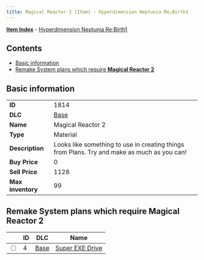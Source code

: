 ```yaml
---
title: Magical Reactor 2 (Item) - Hyperdimension Neptunia Re;Birth1
---
```


[**Item Index**](/neptunia/rb1/item/index.html) - [Hyperdimension Neptunia Re;Birth1](/neptunia/rb1)

## Contents

- [Basic information](#basic-information)
- [Remake System plans which require **Magical Reactor 2**](#remake-system-plans-which-require-magical-reactor-2)

## Basic information

|   |   |
| -- | -- |
| **ID** | 1814 |
| **DLC** | [Base](/neptunia/rb1/dlc/1-base.html) |
| **Name** | Magical Reactor 2 |
| **Type** | Material |
| **Description** | Looks like something to use in creating things from Plans. Try and make as much as you can! |
| **Buy Price** | 0 |
| **Sell Price** | 1128 |
| **Max inventory** | 99 |


## Remake System plans which require **Magical Reactor 2**

|    | ID | DLC | Name |
| -- | -- | --- | ---- |
| <input type="checkbox" id="rb1-quest-1-4" class="trackbox" /> | 4 | [Base](/neptunia/rb1/dlc/1-base.html) | [Super EXE Drive](/neptunia/rb1/quest/1-4-super-exe-drive.html) |
